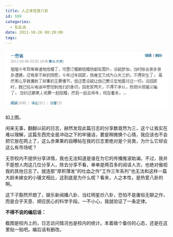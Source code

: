 ```yaml
---
title: 人之本性是八卦
id: 169
categories:
  - 乱乱谈
date: 2011-10-26 00:20:00
tags:
---
```


![](/images/2011/10/6470694_1319559668u.jpg)

如上图。

闲来无事，翻翻以前的日志，赫然发现此篇日志的分享数竟然为三，这个让我实在难以理解，这篇东西完全是冲动之下的牢骚话，要是稍微换个心情，我应该也不会把它放在网上了，这么赤果果的自曝帖在我的日志里绝对是个另类，为什么它却会这么有市场呢？

无奈校内不提供分享详情，我也无法知道是谁在为它的传播推波助澜。不过，我并不是想人肉这几位分享人，除去分享不看，单单是两百多的阅读人次，也绝对傲视我的其他日志了。就连那"厚积薄发"的吐血之作"工作三年系列"也无法和这样一篇大龄未嫁女的小骚文相比，这到底是为什么呢？看来，人之本性，是热爱八卦的啊。

这下子豁然开朗了，娱乐新闻播八卦、当红明星炒八卦，恐怕不是庸俗无聊之作，而是合乎天意、顺应民心的科学手段。一不小心，我就验证了一条定律。

**不得不说的编后话：**

截图是校内上的，日志访问情况也是校内的统计。本着做个备份的心态，还是在这里贴一贴吧。编后话有删改。
